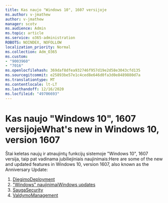 ```yaml
---
title: Kas naujo "Windows 10", 1607 versijoje
ms.author: v-jmathew
author: v-jmathew
manager: scotv
ms.audience: Admin
ms.topic: article
ms.service: o365-administration
ROBOTS: NOINDEX, NOFOLLOW
localization_priority: Normal
ms.collection: Adm_O365
ms.custom:
- "9003960"
- "7016"
ms.openlocfilehash: 369daf8dfea932746f957d19e2d58e3043cfd135
ms.sourcegitcommit: e25893be57e1c4ced8e646d0fa3d0e8489880d7a
ms.translationtype: MT
ms.contentlocale: lt-LT
ms.lasthandoff: 12/16/2020
ms.locfileid: "49706693"
---
```

# <a name="whats-new-in-windows-10-version-1607"></a><span data-ttu-id="c7520-102">Kas naujo "Windows 10", 1607 versijoje</span><span class="sxs-lookup"><span data-stu-id="c7520-102">What's new in Windows 10, version 1607</span></span>

<span data-ttu-id="c7520-103">Štai keletas naujų ir atnaujintų funkcijų sistemoje "Windows 10", 1607 versija, taip pat vadinama jubiliejiniais naujinimais:</span><span class="sxs-lookup"><span data-stu-id="c7520-103">Here are some of the new and updated features in Windows 10, version 1607, also known as the Anniversary Update:</span></span>

1. [<span data-ttu-id="c7520-104">Diegimo</span><span class="sxs-lookup"><span data-stu-id="c7520-104">Deployment</span></span>](https://go.microsoft.com/fwlink/?linkid=2114462)
2. [<span data-ttu-id="c7520-105">"Windows" naujinimai</span><span class="sxs-lookup"><span data-stu-id="c7520-105">Windows updates</span></span>](https://go.microsoft.com/fwlink/?linkid=2114463)
3. [<span data-ttu-id="c7520-106">Sauga</span><span class="sxs-lookup"><span data-stu-id="c7520-106">Security</span></span>](https://go.microsoft.com/fwlink/?linkid=2114270)
4. [<span data-ttu-id="c7520-107">Valdymo</span><span class="sxs-lookup"><span data-stu-id="c7520-107">Management</span></span>](https://go.microsoft.com/fwlink/?linkid=2114271)

